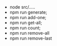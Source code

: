 - node src/.....
- npm run generate;
- npm run add-one;
- npm run get-all;
- npm run count;
- npm run remove-all
- npm run remove-last
